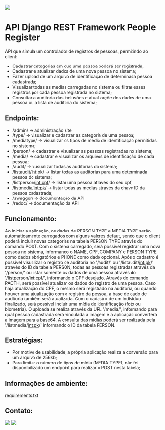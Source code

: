 [<img src="https://img.shields.io/badge/author-Lucas Faria-yellow?style=flat-square"/>](https://github.com/LucasAlbFar)

# API Django REST Framework People Register

API que simula um controlador de registros de pessoas, permitindo ao client:
 * Cadastrar categorias em que uma pessoa poderá ser registrada;
 * Cadastrar e atualizar dados de uma nova pessoa no sistema;
 * Fazer upload de um arquivo de identificação de determinada pessoa cadastrada;
 * Visualizar todas as medias carregadas no sistema ou filtrar esses registros por cada pessoa registrada no sistema;
 * Consultar a auditoria das inclusões e atualizaçõe dos dados de uma pessoa ou a lista de auditoria do sistema;

## Endpoints:
* /admin/ -> administração site
* /type/ -> visualizar e cadastrar as categoria de uma pessoa;
* /mediatype/ -> visualizar os tipos de media de identificação permitidas no sistema;
* /person/ -> cadastrar e visualizar as pessoas registradas no sistema;
* /media/ -> cadastrar e visualizar os arquivos de identificação de cada pessoa;
* /audit/ -> vusualizar todas as auditorias do sistema;
* /listaudit/<int:pk>/ -> listar todas as auditorias para uma determinada pessoa do sistema;
* /listperson/<int:cpf>/ -> listar uma pessoa através do seu cpf;
* /listmedia/<int:pk>/ -> listar todas as medias através da chave ID da pessoa cadastrada;
* /swagger/ -> documentação da API 
* /redoc/ -> documentação da API 

## Funcionamento:
Ao iniciar a aplicação, os dados de PERSON TYPE e MEDIA TYPE serão automaticamente carregados com alguns valores defaut, sendo que o client poderá incluir novas categorias na tabela PERSON TYPE através do comando POST.
Com o sistema carregado, será possível registrar uma nova pessoa no sistema, informando o NAME, CPF, COMPANY e PERSON TYPE como dados obrigatórios e PHONE como dado opcional. 
Após o cadastro é possível visualizar o registro de auditoria no '/audit/' ou '/listaudit/<int:pk>/' através do ID da tabela PERSON, todas as pessoas registradas através da '/person/' ou listar somente os dados de uma pessoa através do '/listperson/<int:cpf>/', informando o CPF desejado. 
Através do comando PACTH, será possível atualizar os dados do registro de uma pessoa. Caso haja atualização do CPF, o mesmo será registrado na auditoria, ou quando houver uma atualização com o registro da pessoa, a base de dado de auditoria também será atualizada.
Com o cadastro de um indivíduo finalizado, será possível incluir uma mídia de identificação (foto ou biometria). O uploada se realiza através da URL '/media/', informando para qual pessoa cadastrada será vinculada a imagem e a aplicação converterá a imagem para a base64. A consulta das mídias poderá ser realizada pela '/listmedia/<int:pk>/' informando o ID da tabela PERSON.

## Estratégias:
* Por motivo de usabilidade, a própria aplicação realiza a conversão para um arquivo de 256kb;
* Para limitar o número de tipos de mídia (MEDIA TYPE), não foi disponibilizado um endpoint para realizar o POST nesta tabela;

## Informações de ambiente:
[requirements.txt](https://github.com/LucasAlbFar/manipulacao_arquivos/blob/main/source/requirements.txt)

## Contato:
[<img src="https://img.shields.io/badge/LucasFaria-0A66C2?style=flat-square&logo=linkedin&logoColor=white" />](https://www.linkedin.com/in/lucasalbfar/)
[<img src="https://img.shields.io/badge/lucasalbfar@gmail.com-EA4335?style=flat-square&logo=Gmail&logoColor=white" />](mailto:lucasalbfarw@gmail.com)
